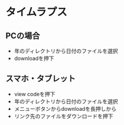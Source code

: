 <h1>タイムラプス</h1>
<h2>PCの場合</h2>
<ul>
<li>年のディレクトリから日付のファイルを選択</li>
<li>downloadを押下</li>
</ul>
<h2>スマホ・タブレット</h2>
<ul>
<li>view codeを押下</li>
<li>年のディレクトリから日付のファイルを選択</li>
<li>メニューボタンからdownloadを長押しから</li>
<li>リンク先のファイルをダウンロードを押下</li>
</ul>
